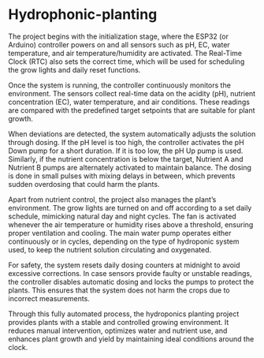 # Hydrophonic-planting

The project begins with the initialization stage, where the ESP32 (or Arduino) controller powers on and all sensors such as pH, EC, water temperature, and air temperature/humidity are activated. The Real-Time Clock (RTC) also sets the correct time, which will be used for scheduling the grow lights and daily reset functions.

Once the system is running, the controller continuously monitors the environment. The sensors collect real-time data on the acidity (pH), nutrient concentration (EC), water temperature, and air conditions. These readings are compared with the predefined target setpoints that are suitable for plant growth.

When deviations are detected, the system automatically adjusts the solution through dosing. If the pH level is too high, the controller activates the pH Down pump for a short duration. If it is too low, the pH Up pump is used. Similarly, if the nutrient concentration is below the target, Nutrient A and Nutrient B pumps are alternately activated to maintain balance. The dosing is done in small pulses with mixing delays in between, which prevents sudden overdosing that could harm the plants.

Apart from nutrient control, the project also manages the plant’s environment. The grow lights are turned on and off according to a set daily schedule, mimicking natural day and night cycles. The fan is activated whenever the air temperature or humidity rises above a threshold, ensuring proper ventilation and cooling. The main water pump operates either continuously or in cycles, depending on the type of hydroponic system used, to keep the nutrient solution circulating and oxygenated.

For safety, the system resets daily dosing counters at midnight to avoid excessive corrections. In case sensors provide faulty or unstable readings, the controller disables automatic dosing and locks the pumps to protect the plants. This ensures that the system does not harm the crops due to incorrect measurements.

Through this fully automated process, the hydroponics planting project provides plants with a stable and controlled growing environment. It reduces manual intervention, optimizes water and nutrient use, and enhances plant growth and yield by maintaining ideal conditions around the clock.
